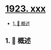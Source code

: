 # [1923. xxx](https://github.com/Tdahuyou/TNotes.leetcode/tree/main/notes/1923.%20xxx)

<!-- region:toc -->

- [1. 📝 概述](#1--概述)

<!-- endregion:toc -->

## 1. 📝 概述
